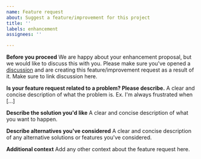 ```yaml
---
name: Feature request
about: Suggest a feature/improvement for this project
title: ''
labels: enhancement
assignees: ''

---
```


**Before you proceed**
We are happy about your enhancement proposal, but we would like to discuss this with you. Please make sure you've opened a [discussion](https://github.com/dynatrace/dynatrace-configuration-as-code/discussions) and are creating this feature/improvement request as a result of it. Make sure to link discussion here. 

**Is your feature request related to a problem? Please describe.**
A clear and concise description of what the problem is. Ex. I'm always frustrated when [...]

**Describe the solution you'd like**
A clear and concise description of what you want to happen.

**Describe alternatives you've considered**
A clear and concise description of any alternative solutions or features you've considered.

**Additional context**
Add any other context about the feature request here.
